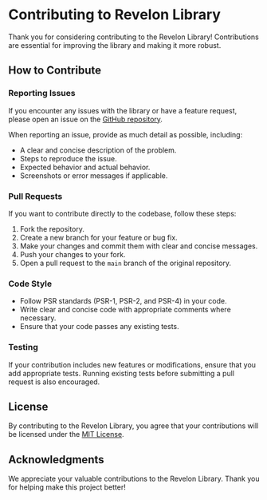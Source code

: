 # Contributing to Revelon Library

Thank you for considering contributing to the Revelon Library! Contributions are essential for improving the library and making it more robust.

## How to Contribute

### Reporting Issues

If you encounter any issues with the library or have a feature request, please open an issue on the [GitHub repository](https://github.com/revelonnet/revelon-lib/issues).

When reporting an issue, provide as much detail as possible, including:

- A clear and concise description of the problem.
- Steps to reproduce the issue.
- Expected behavior and actual behavior.
- Screenshots or error messages if applicable.

### Pull Requests

If you want to contribute directly to the codebase, follow these steps:

1. Fork the repository.
2. Create a new branch for your feature or bug fix.
3. Make your changes and commit them with clear and concise messages.
4. Push your changes to your fork.
5. Open a pull request to the `main` branch of the original repository.

### Code Style

- Follow PSR standards (PSR-1, PSR-2, and PSR-4) in your code.
- Write clear and concise code with appropriate comments where necessary.
- Ensure that your code passes any existing tests.

### Testing

If your contribution includes new features or modifications, ensure that you add appropriate tests. Running existing tests before submitting a pull request is also encouraged.

## License

By contributing to the Revelon Library, you agree that your contributions will be licensed under the [MIT License](LICENSE.md).

## Acknowledgments

We appreciate your valuable contributions to the Revelon Library. Thank you for helping make this project better!

